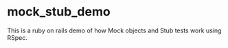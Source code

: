 mock_stub_demo
==============

This is a ruby on rails demo of how Mock objects and Stub tests work using RSpec.
